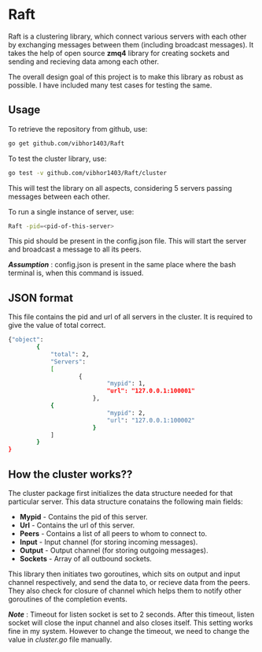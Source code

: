 Raft
=========

Raft is a clustering library, which connect various servers with each other by exchanging messages between them (including broadcast messages). It takes the help of open source **zmq4** library for creating sockets and sending and recieving data among each other. 

The overall design goal of this project is to make this library as robust as possible. I have included many test cases for testing the same.

Usage
--------------
To retrieve the repository from github, use: 
```sh
go get github.com/vibhor1403/Raft
```
To test the cluster library, use:
```sh
go test -v github.com/vibhor1403/Raft/cluster
```
This will test the library on all aspects, considering 5 servers passing messages between each other.

To run a single instance of server, use:
```sh
Raft -pid=<pid-of-this-server>
```

This pid should be present in the config.json file. This will start the server and broadcast a message to all its peers.

***Assumption*** : config.json is present in the same place where the bash terminal is, when this command is issued.

JSON format
----------------
This file contains the pid and url of all servers in the cluster. It is required to give the value of total correct.
```sh
{"object": 
        {
       		"total": 2,
       		"Servers":
       		[
               		{
                       		"mypid": 1,
                       		"url": "127.0.0.1:100001"
                       	},
			{
                       		"mypid": 2,
                       		"url": "127.0.0.1:100002"
                       	}
       		]
    	}
}
```

How the cluster works??
------------------------

The cluster package first initializes the data structure needed for that particular server. This data structure conatains the following main fields:
* **Mypid** - Contains the pid of this server.
* **Url** - Contains the url of this server.
* **Peers** - Contains a list of all peers to whom to connect to.
* **Input** - Input channel (for storing incoming messages).
* **Output** - Output channel (for storing outgoing messages).
* **Sockets** - Array of all outbound sockets.
              
This library then initiates two goroutines, which sits on output and input channel respectively, and send the data to, or recieve data from the peers. They also check for closure of channel which helps them to notify other goroutines of the completion events.

***Note*** : Timeout for listen socket is set to 2 seconds. After this timeout, listen socket will close the input channel and also closes itself. This setting works fine in my system. However to change the timeout, we need to change the value in _cluster.go_ file manually.
